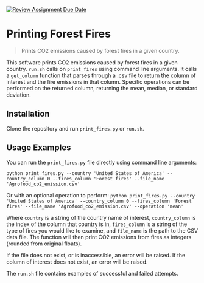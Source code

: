 [![Review Assignment Due Date](https://classroom.github.com/assets/deadline-readme-button-22041afd0340ce965d47ae6ef1cefeee28c7c493a6346c4f15d667ab976d596c.svg)](https://classroom.github.com/a/_G_SdF8U)
# Printing Forest Fires

> Prints CO2 emissions caused by forest fires in a given country.

This software prints CO2 emissions caused by forest fires in a given country. `run.sh` calls on `print_fires` using command line arguments. It calls a `get_column` function that parses through a .csv file to return the column of interest and the fire emissions in that column. Specific operations can be performed on the returned column, returning the mean, median, or standard deviation. 

## Installation

Clone the repository and run `print_fires.py` or `run.sh`. 

## Usage Examples

You can run the `print_fires.py` file directly using command line arguments: 

`python print_fires.py --country 'United States of America' --country_column 0 --fires_column 'Forest fires' --file_name 'Agrofood_co2_emission.csv'`

Or with an optional operation to perform:
`python print_fires.py --country 'United States of America' --country_column 0 --fires_column 'Forest fires' --file_name 'Agrofood_co2_emission.csv' --operation 'mean'`

Where `country` is a string of the country name of interest, `country_column` is the index of the column that country is in, `fires_column` is a string of the type of fires you would like to examine, and `file_name` is the path to the CSV data file. The function will then print CO2 emissions from fires as integers (rounded from original floats). 

If the file does not exist, or is inaccessible, an error will be raised. If the column of interest does not exist, an error will be raised. 

The `run.sh` file contains examples of successful and failed attempts.




